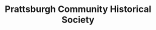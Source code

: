 ---
layout: repo
title: "Prattsburgh Community Historical Society"
id: 21997
permalink: repos/21997/
---